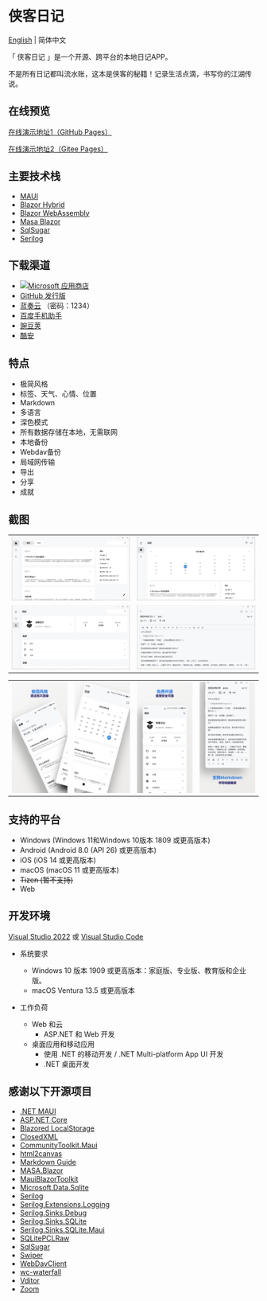 # 侠客日记

[English](./README.en-US.md) | 简体中文

「 侠客日记 」是一个开源、跨平台的本地日记APP。

不是所有日记都叫流水账，这本是侠客的秘籍！记录生活点滴，书写你的江湖传说。

## 在线预览
[在线演示地址1（GitHub Pages）](https://yu-core.github.io/SwashbucklerDiary/)

[在线演示地址2（Gitee Pages）](https://yu-core.gitee.io/swashbucklerDiary/)

## 主要技术栈
- [MAUI](https://learn.microsoft.com/dotnet/maui/)
- [Blazor Hybrid](https://learn.microsoft.com/aspnet/core/blazor/hybrid/) 
- [Blazor WebAssembly](https://learn.microsoft.com/aspnet/core/blazor/hosting-models#blazor-webassembly)
- [Masa Blazor](https://docs.masastack.com/blazor/introduction/why-masa-blazor) 
- [SqlSugar](https://www.donet5.com/Home/Doc) 
- [Serilog](https://serilog.net/)

## 下载渠道
- [![Microsoft 应用商店](https://get.microsoft.com/images/zh-CN%20dark.svg)](https://apps.microsoft.com/store/detail/9P6PBVBF466L?launch=true&mode=full)
- [GitHub 发行版](https://github.com/Yu-Core/SwashbucklerDiary/releases)
- [蓝奏云](https://wwfc.lanzouj.com/b04q15i4j) （密码：1234）
- [百度手机助手](https://shouji.baidu.com/detail/5000042660?source=appbaidu)
- [豌豆荚](https://www.wandoujia.com/apps/8369224)
- [酷安](https://www.coolapk.com/apk/937401)

## 特点
- 极简风格
- 标签、天气、心情、位置
- Markdown
- 多语言
- 深色模式
- 所有数据存储在本地，无需联网
- 本地备份
- Webdav备份
- 局域网传输
- 导出
- 分享
- 成就

## 截图

<table>
    <tr>
        <td><img src="./res/screenshots/Windows(1).png"/></td>
        <td><img src="./res/screenshots/Windows(2).png"/></td>
    </tr>
    <tr>
        <td><img src="./res/screenshots/Windows(3).png"/></td>
        <td><img src="./res/screenshots/Windows(4).png"/></td>
    </tr>
 </table>

 <table>
    <tr>
        <td><img src="./res/screenshots/Android(1).png"/></td>
        <td><img src="./res/screenshots/Android(2).png"/></td>
        <td><img src="./res/screenshots/Android(3).png"/></td>
        <td><img src="./res/screenshots/Android(4).png"/></td>
    </tr>
 </table>

## 支持的平台
- Windows (Windows 11和Windows 10版本 1809 或更高版本)
- Android (Android 8.0 (API 26) 或更高版本)
- iOS (iOS 14 或更高版本)
- macOS (macOS 11 或更高版本)
- ~~Tizen (暂不支持)~~
- Web

## 开发环境

[Visual Studio 2022](https://learn.microsoft.com/zh-cn/visualstudio/install/install-visual-studio?view=vs-2022) 或 [Visual Studio Code](https://code.visualstudio.com/docs)

- 系统要求

    - Windows 10 版本 1909 或更高版本：家庭版、专业版、教育版和企业版。
    - macOS Ventura 13.5 或更高版本

- 工作负荷

    - Web 和云
        - ASP.NET 和 Web 开发
    - 桌面应用和移动应用
        - 使用 .NET 的移动开发 / .NET Multi-platform App UI 开发
        - .NET 桌面开发

## 感谢以下开源项目
- [.NET MAUI](https://github.com/dotnet/maui)
- [ASP.NET Core](https://github.com/dotnet/aspnetcore)
- [Blazored LocalStorage](https://github.com/Blazored/LocalStorage)
- [ClosedXML](https://github.com/ClosedXML/ClosedXML)
- [CommunityToolkit.Maui](https://github.com/CommunityToolkit/Maui)
- [html2canvas](https://github.com/niklasvh/html2canvas)
- [Markdown Guide](https://github.com/mattcone/markdown-guide)
- [MASA.Blazor](https://github.com/BlazorComponent/MASA.Blazor)
- [MauiBlazorToolkit](https://github.com/Yu-Core/MauiBlazorToolkit)
- [Microsoft.Data.Sqlite](https://github.com/dotnet/efcore#microsoftdatasqlite)
- [Serilog](https://github.com/serilog/serilog)
- [Serilog.Extensions.Logging](https://github.com/serilog/serilog-extensions-logging)
- [Serilog.Sinks.Debug](https://github.com/serilog/serilog-sinks-debug)
- [Serilog.Sinks.SQLite](https://github.com/saleem-mirza/serilog-sinks-sqlite)
- [Serilog.Sinks.SQLite.Maui](https://github.com/Yu-Core/Serilog-Sinks-SQLite-Maui)
- [SQLitePCLRaw](https://github.com/ericsink/SQLitePCL.raw)
- [SqlSugar](https://github.com/DotNetNext/SqlSugar)
- [Swiper](https://github.com/nolimits4web/swiper)
- [WebDavClient](https://github.com/skazantsev/WebDavClient)
- [wc-waterfall](https://github.com/huodoushigemi/wc-flow-layout)
- [Vditor](https://github.com/Vanessa219/vditor)
- [Zoom](https://github.com/anitasv/zoom)
